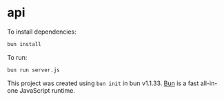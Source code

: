 # api

To install dependencies:

```bash
bun install
```

To run:

```bash
bun run server.js
```

This project was created using `bun init` in bun v1.1.33. [Bun](https://bun.sh) is a fast all-in-one JavaScript runtime.
